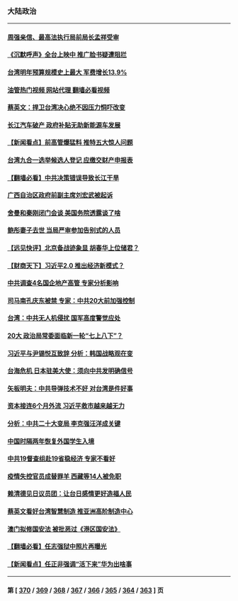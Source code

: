 ### 大陆政治
---
#### [周强亲信、最高法执行局前局长孟祥受审](../../pages/ncid277/n13809767.md?08252045) 
#### [《沉默呼声》全台上映中 推广脸书疑遭阻拦](../../pages/ncid277/n13809791.md?08252045) 
#### [台湾明年预算规模史上最大 军费增长13.9%](../../pages/ncid277/n13809709.md?08252045) 
#### [油管热门视频 网站代理 翻墙必看视频](http://209.222.30.114:81/youtube.html?08252045)
#### [蔡英文：捍卫台湾决心绝不因压力恫吓改变](../../pages/ncid277/n13809665.md?08252045) 
#### [长江汽车破产 政府补贴无助新能源车发展](../../pages/ncid277/n13809649.md?08252045) 
#### [【新闻看点】前高管爆猛料 推特五大惊人问题](../../pages/ncid277/n13808665.md?08252045) 
#### [台湾九合一选举候选人登记 应缴交财产申报表](../../pages/ncid277/n13809528.md?08252045) 
#### [【翻墙必看】中共决策错误导致长江干旱](../../pages/ncid277/n13809529.md?08252045) 
#### [广西自治区政府前副主席刘宏武被起诉](../../pages/ncid277/n13809533.md?08252045) 
#### [舍曼和秦刚闭门会谈 美国务院透露谈了啥](../../pages/ncid277/n13809463.md?08252045) 
#### [鲍彤妻子去世 当局严审参加告别式的人员](../../pages/ncid277/n13809484.md?08252045) 
#### [【远见快评】北京备战迹象显 胡春华上位储君？](../../pages/ncid277/n13809399.md?08252045) 
#### [【财商天下】习近平2.0 推出经济新模式？](../../pages/ncid277/n13809328.md?08252045) 
#### [中共调查4名国企地产高管 专家分析影响](../../pages/ncid277/n13809372.md?08252045) 
#### [司马南孔庆东被禁 专家：中共20大前加强控制](../../pages/ncid277/n13809329.md?08252045) 
#### [台湾：中共无人机侵扰 国军高度警觉应处](../../pages/ncid277/n13809026.md?08252045) 
#### [20大 政治局常委面临新一轮“七上八下”？](../../pages/ncid277/n13809294.md?08252045) 
#### [习近平与尹锡悦互致辞 分析：韩国战略观在变](../../pages/ncid277/n13809249.md?08252045) 
#### [台海危机 日本驻美大使：须向中共发明确信号](../../pages/ncid277/n13809271.md?08252045) 
#### [矢板明夫：中共导弹技术不好 对台湾是件好事](../../pages/ncid277/n13808945.md?08252045) 
#### [资本接连6个月外流 习近平救市越来越无力](../../pages/ncid277/n13809117.md?08252045) 
#### [分析：中共二十大变局 李克强汪洋成关键](../../pages/ncid277/n13809019.md?08252045) 
#### [中国时隔两年恢复外国学生入境](../../pages/ncid277/n13809012.md?08252045) 
#### [中共19督查组赴19省稳经济 专家不看好](../../pages/ncid277/n13809003.md?08252045) 
#### [疫情失控官员成替罪羊  西藏等14人被免职](../../pages/ncid277/n13808797.md?08252045) 
#### [赖清德见日议员团：让台日感情更好造福人民](../../pages/ncid277/n13808961.md?08252045) 
#### [蔡英文看好台湾智慧制造 推亚洲高阶制造中心](../../pages/ncid277/n13808829.md?08252045) 
#### [澳门拟修国安法 被批恶过《港区国安法》](../../pages/ncid277/n13808847.md?08252045) 
#### [【翻墙必看】任志强狱中照片再曝光](../../pages/ncid277/n13808844.md?08252045) 
#### [【新闻看点】任正非强调“活下来”华为出啥事](../../pages/ncid277/n13807979.md?08252045) 

---
#### 第 [ [370](./370.md?08252045) / [369](./369.md?08252045) / [368](./368.md?08252045) / [367](./367.md?08252045) / [366](./366.md?08252045) / [365](./365.md?08252045) / [364](./364.md?08252045) / [363](./363.md?08252045) ] 页
